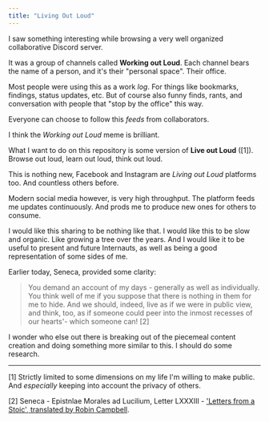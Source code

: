 ```yaml
---
title: "Living Out Loud"
---
```


I saw something interesting while browsing a very well organized collaborative Discord server.

It was a group of channels called **Working out Loud**.
Each channel bears the name of a person, and it's their "personal space". Their office.

Most people were using this as a work *log*.
For things like bookmarks, findings, status updates, etc.
But of course also funny finds, rants, and conversation with people that "stop by the office" this way.

Everyone can choose to follow this *feeds* from collaborators.

I think the *Working out Loud* meme is brilliant.

What I want to do on this repository is some version of **Live out Loud** ([1]).
Browse out loud, learn out loud, think out loud.

This is nothing new, Facebook and Instagram are *Living out Loud* platforms too. And countless others before.

Modern social media however, is very high throughput.
The platform feeds me updates continuously. And prods me to produce new ones for others to consume.

I would like this sharing to be nothing like that.
I would like this to be slow and organic. Like growing a tree over the years.
And I would like it to be useful to present and future Internauts, as well as being a good representation of some sides of me.

Earlier today, Seneca, provided some clarity:

> You demand an account of my days - generally as well as
individually. You think well of me if you suppose that there is
nothing in them for me to hide. And we should, indeed, live
as if we were in public view, and think, too, as if someone
could peer into the inmost recesses of our hearts'- which
someone can! [2]

I wonder who else out there is breaking out of the piecemeal content creation and doing something more similar to this. I should do some research.

---

[1] Strictly limited to some dimensions on my life I'm willing to make public.
And *especially* keeping into account the privacy of others.

[2] Seneca - Epistnlae Morales ad Lucilium, Letter LXXXIII - ['Letters from a Stoic',  translated by Robin Campbell](https://duckduckgo.com/?q=%27Letters+from+a+Stoic%27%2C+Robin+Campbell%27s+translation).
